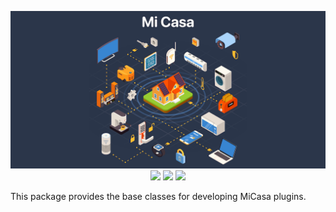<p align="center">
  <img src="https://raw.githubusercontent.com/MiCasa-HomeKit/MiCasaAssets/main/micasa-header.png"/><br/>
  <img src="https://img.shields.io/github/license/MiCasa-HomeKit/MiCasaPlugin"/>
  <img src="https://travis-ci.org/MiCasa-HomeKit/MiCasaPlugin.svg?branch=main"/>
  <img src="https://img.shields.io/github/issues/MiCasa-HomeKit/MiCasaPlugin"/>
</p>

This package provides the base classes for developing MiCasa plugins.
